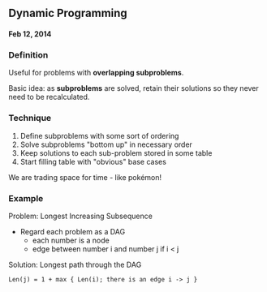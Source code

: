 ## Dynamic Programming
#### Feb 12, 2014

### Definition

Useful for problems with **overlapping subproblems**.

Basic idea: as **subproblems** are solved, retain their solutions so they never
need to be recalculated.

### Technique

1. Define subproblems with some sort of ordering
2. Solve subproblems "bottom up" in necessary order
3. Keep solutions to each sub-problem stored in some table
4. Start filling table with "obvious" base cases

We are trading space for time - like pokémon!

### Example

Problem: Longest Increasing Subsequence

* Regard each problem as a DAG
    * each number is a node
    * edge between number i and number j if i < j

Solution: Longest path through the DAG

    Len(j) = 1 + max { Len(i); there is an edge i -> j }
